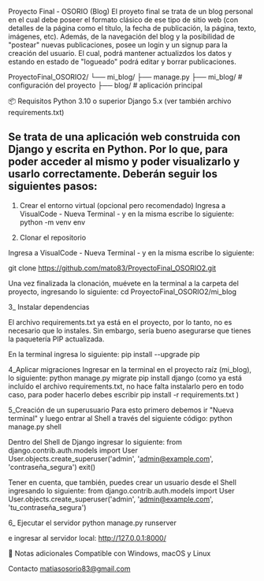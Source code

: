 Proyecto Final - OSORIO (Blog)
El proyeto final se trata de un blog personal en el cual debe poseer el formato clásico de ese tipo de sitio web (con detalles de la página como el título, la fecha de publicación, la página, texto, imágenes, etc). Además, de la navegación del blog y la posibilidad de "postear" nuevas publicaciones, posee un login y un signup para la creación del usuario. El cual, podrá mantener actualizdos los datos y estando en estado de "logueado" podrá editar y borrar publicaciones.

ProyectoFinal_OSORIO2/
└── mi_blog/
    ├── manage.py
    ├── mi_blog/          # configuración del proyecto
    ├── blog/             # aplicación principal

📦 Requisitos
Python 3.10 o superior
Django 5.x
(ver también archivo requirements.txt)

Se trata de una aplicación web construida con Django y escrita en Python. Por lo que, para poder acceder al mismo y poder visualizarlo y usarlo correctamente. Deberán seguir los siguientes pasos:
---

1. Crear el entorno virtual (opcional pero recomendado)
Ingresa a VisualCode - Nueva Terminal - y en la misma escribe lo siguiente:
python -m venv env

2.  Clonar el repositorio

Ingresa a VisualCode - Nueva Terminal - y en la misma escribe lo siguiente: 

git clone https://github.com/mato83/ProyectoFinal_OSORIO2.git

Una vez finalizada la clonación, muévete en la terminal a la carpeta del proyecto, ingresando lo siguiente: 
cd ProyectoFinal_OSORIO2/mi_blog

3_ Instalar dependencias

El archivo requirements.txt ya está en el proyecto, por lo tanto, no es necesario que lo instales. Sin embargo, sería bueno asegurarse que tienes la paquetería PIP actualizada.

En la terminal ingresa lo siguiente:
pip install --upgrade pip

4_Aplicar migraciones
Ingresar en la terminal en el proyecto raíz (mi_blog), lo siguiente: 
python manage.py migrate
pip install django
(como ya está incluído el archivo requirements.txt, no hace falta instalarlo pero en todo caso, para poder hacerlo debes escribir pip install -r requirements.txt
)

5_Creación de un superusuario
Para esto primero debemos ir "Nueva terminal" y luego entrar al Shell a través del siguiente código: 
python manage.py shell

Dentro del Shell de Django ingresar lo siguiente: 
from django.contrib.auth.models import User
User.objects.create_superuser('admin', 'admin@example.com', 'contraseña_segura')
exit()

Tener en cuenta, que también, puedes crear un usuario desde el Shell ingresando lo siguiente:
from django.contrib.auth.models import User
User.objects.create_superuser('admin', 'admin@example.com', 'tu_contraseña_segura')


6_ Ejecutar el servidor
python manage.py runserver

e ingresar al servidor local: http://127.0.0.1:8000/


📝 Notas adicionales
Compatible con Windows, macOS y Linux


Contacto 
matiasosorio83@gmail.com
